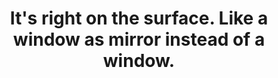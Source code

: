---
title: It's right on the surface. Like a window as mirror instead of a window.
tags: mindfulness consciousness
---